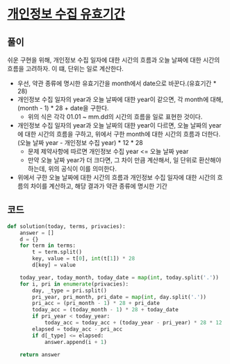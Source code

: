 # [개인정보 수집 유효기간](https://school.programmers.co.kr/learn/courses/30/lessons/150370)

## 풀이
쉬운 구현을 위해, 개인정보 수집 일자에 대한 시간의 흐름과 오늘 날짜에 대한 시간의 흐름을 고려하자. 이 떄, 단위는 일로 계산한다.
- 우선, 약관 종류에 명시한 유효기간을 month에서 date으로 바꾼다.(유효기간 * 28)
- 개인정보 수집 일자의 year과 오늘 날짜에 대한 year이 같으면, 각 month에 대해, (month - 1) * 28 + date을 구한다.
  - 위의 식은 각각 01.01 ~ mm.dd의 시간의 흐름을 일로 표현한 것이다.
- 개인정보 수집 일자의 year과 오늘 날짜의 대한 year이 다르면, 오늘 날짜의 year에 대한 시간의 흐름을 구하고, 위에서 구한 month에 대한 시간의 흐름과 더한다. (오늘 날짜 year - 개인정보 수집 year) * 12 * 28
  - 문제 제약사항에 따르면 개인정보 수집 year <= 오늘 날짜 year
  - 만약 오늘 날짜 year가 더 크다면, 그 차이 만큼 계산해서, 일 단위로 환산해야하는데, 위의 공식이 이를 의미한다.
- 위에서 구한 오늘 날짜에 대한 시간의 흐름과 개인정보 수집 일자에 대한 시간의 흐름의 차이를 계산하고, 해당 결과가 약관 종류에 명시한 기간

## 코드
```python
def solution(today, terms, privacies):
    answer = []
    d = {}
    for term in terms:
        t = term.split()
        key, value = t[0], int(t[1]) * 28
        d[key] = value

    today_year, today_month, today_date = map(int, today.split('.'))
    for i, pri in enumerate(privacies):
        day, _type = pri.split()
        pri_year, pri_month, pri_date = map(int, day.split('.'))
        pri_acc = (pri_month - 1) * 28 + pri_date
        today_acc = (today_month - 1) * 28 + today_date
        if pri_year < today_year:
            today_acc = today_acc + (today_year - pri_year) * 28 * 12
        elapsed = today_acc - pri_acc
        if d[_type] <= elapsed:
            answer.append(i + 1)

    return answer
```